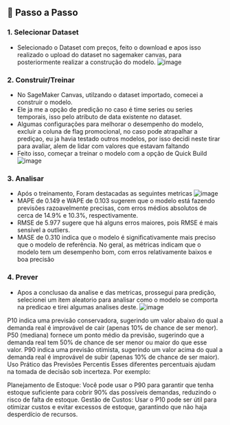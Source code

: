 ## 🚀 Passo a Passo

### 1. Selecionar Dataset

-   Selecionado o Dataset com preços, feito o download e apos isso realizado o upload do dataset no sagemaker canvas,
    para posteriormente realizar a construção do modelo.
    ![image](https://github.com/user-attachments/assets/d108deb2-6b50-44ca-be52-306c01f9db79)


### 2. Construir/Treinar

-   No SageMaker Canvas, utilzando o dataset importado, comecei a construir o modelo.
-   Ele ja me a opção de  predição no caso é time series ou series temporais, isso pelo atributo de data existente no dataset.
-   Algumas configurações para melhorar o desempenho do modelo, excluir a coluna de flag promocional, no caso pode atrapalhar a prediçao, eu ja havia testado outros modelos, por isso decidi neste tirar para avaliar, alem de lidar com valores que estavam faltando
-   Feito isso, começar a treinar o modelo com a opção de Quick Build
    ![image](https://github.com/user-attachments/assets/cd784f05-146a-4f96-8946-e6ab0abed720)


### 3. Analisar

-   Após o treinamento, Foram destacadas as seguintes metricas
     ![image](https://github.com/user-attachments/assets/2ac6df29-7b08-4c3d-a974-f0f1a4f1dfe4)
-   MAPE de 0.149 e WAPE de 0.103 sugerem que o modelo está fazendo previsões razoavelmente precisas, com erros médios absolutos de cerca de 14.9% e 10.3%, respectivamente.
-   RMSE de 5.977 sugere que há alguns erros maiores, pois RMSE é mais sensível a outliers.
-   MASE de 0.310 indica que o modelo é significativamente mais preciso que o modelo de referência.
    No geral, as métricas indicam que o modelo tem um desempenho bom, com erros relativamente baixos e boa precisão

### 4. Prever

-  Apos a conclusao da analise e das metricas, prossegui para predição, selecionei um item aleatorio para analisar como o modelo se comporta na predicao e tirei algumas analises deste.
   ![image](https://github.com/user-attachments/assets/ffb33b9d-1f9c-4084-a41f-a841ccf3751c)


P10 indica uma previsão conservadora, sugerindo um valor abaixo do qual a demanda real é improvável de cair (apenas 10% de chance de ser menor).
P50 (mediana) fornece um ponto médio da previsão, sugerindo que a demanda real tem 50% de chance de ser menor ou maior do que esse valor.
P90 indica uma previsão otimista, sugerindo um valor acima do qual a demanda real é improvável de subir (apenas 10% de chance de ser maior).
Uso Prático das Previsões Percentis
Esses diferentes percentuais ajudam na tomada de decisão sob incerteza. Por exemplo:

Planejamento de Estoque: Você pode usar o P90 para garantir que tenha estoque suficiente para cobrir 90% das possíveis demandas, reduzindo o risco de falta de estoque.
Gestão de Custos: Usar o P10 pode ser útil para otimizar custos e evitar excessos de estoque, garantindo que não haja desperdício de recursos.

   

